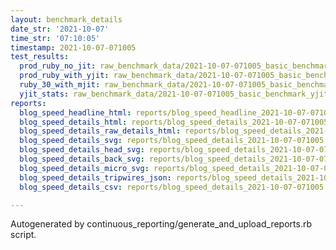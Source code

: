 ```yaml
---
layout: benchmark_details
date_str: '2021-10-07'
time_str: '07:10:05'
timestamp: 2021-10-07-071005
test_results:
  prod_ruby_no_jit: raw_benchmark_data/2021-10-07-071005_basic_benchmark_prod_ruby_no_jit.json
  prod_ruby_with_yjit: raw_benchmark_data/2021-10-07-071005_basic_benchmark_prod_ruby_with_yjit.json
  ruby_30_with_mjit: raw_benchmark_data/2021-10-07-071005_basic_benchmark_ruby_30_with_mjit.json
  yjit_stats: raw_benchmark_data/2021-10-07-071005_basic_benchmark_yjit_stats.json
reports:
  blog_speed_headline_html: reports/blog_speed_headline_2021-10-07-071005.html
  blog_speed_details_html: reports/blog_speed_details_2021-10-07-071005.html
  blog_speed_details_raw_details_html: reports/blog_speed_details_2021-10-07-071005.raw_details.html
  blog_speed_details_svg: reports/blog_speed_details_2021-10-07-071005.svg
  blog_speed_details_head_svg: reports/blog_speed_details_2021-10-07-071005.head.svg
  blog_speed_details_back_svg: reports/blog_speed_details_2021-10-07-071005.back.svg
  blog_speed_details_micro_svg: reports/blog_speed_details_2021-10-07-071005.micro.svg
  blog_speed_details_tripwires_json: reports/blog_speed_details_2021-10-07-071005.tripwires.json
  blog_speed_details_csv: reports/blog_speed_details_2021-10-07-071005.csv

---
```

Autogenerated by continuous_reporting/generate_and_upload_reports.rb script.
